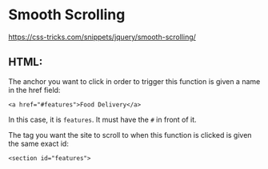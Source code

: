 # Smooth Scrolling

https://css-tricks.com/snippets/jquery/smooth-scrolling/

## HTML:

The anchor you want to click in order to trigger this function is given a name in the href field:

`<a href="#features">Food Delivery</a>`

In this case, it is `features`. It must have the `#` in front of it.

The tag you want the site to scroll to when this function is clicked is given the same exact id:

`<section id="features">`